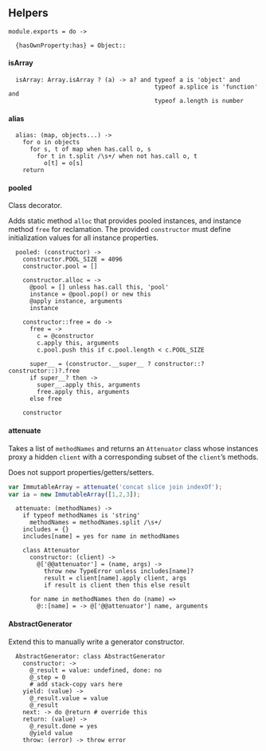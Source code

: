 ## Helpers

    module.exports = do ->

      {hasOwnProperty:has} = Object::


#### isArray

      isArray: Array.isArray ? (a) -> a? and typeof a is 'object' and
                                             typeof a.splice is 'function' and
                                             typeof a.length is number


#### alias

      alias: (map, objects...) ->
        for o in objects
          for s, t of map when has.call o, s
            for t in t.split /\s+/ when not has.call o, t
              o[t] = o[s]
        return


#### pooled

Class decorator.

Adds static method `alloc` that provides pooled instances, and instance method
`free` for reclamation. The provided `constructor` must define initialization
values for all instance properties.

      pooled: (constructor) ->
        constructor.POOL_SIZE = 4096
        constructor.pool = []

        constructor.alloc = ->
          @pool = [] unless has.call this, 'pool'
          instance = @pool.pop() or new this
          @apply instance, arguments
          instance

        constructor::free = do ->
          free = ->
            c = @constructor
            c.apply this, arguments
            c.pool.push this if c.pool.length < c.POOL_SIZE

          super__ = (constructor.__super__ ? constructor::?constructor::)?.free
          if super__? then ->
            super__.apply this, arguments
            free.apply this, arguments
          else free

        constructor


#### attenuate

Takes a list of `methodNames` and returns an `Attenuator` class whose instances
proxy a hidden `client` with a corresponding subset of the `client`’s methods.

Does not support properties/getters/setters.

```js
var ImmutableArray = attenuate('concat slice join indexOf');
var ia = new ImmutableArray([1,2,3]);
```

      attenuate: (methodNames) ->
        if typeof methodNames is 'string'
          methodNames = methodNames.split /\s+/
        includes = {}
        includes[name] = yes for name in methodNames

        class Attenuator
          constructor: (client) ->
            @['@@attenuator'] = (name, args) ->
              throw new TypeError unless includes[name]?
              result = client[name].apply client, args
              if result is client then this else result

          for name in methodNames then do (name) =>
            @::[name] = -> @['@@attenuator'] name, arguments


#### AbstractGenerator

Extend this to manually write a generator constructor.

      AbstractGenerator: class AbstractGenerator
        constructor: ->
          @_result = value: undefined, done: no
          @_step = 0
          # add stack-copy vars here
        yield: (value) ->
          @_result.value = value
          @_result
        next: -> do @return # override this
        return: (value) ->
          @_result.done = yes
          @yield value
        throw: (error) -> throw error

